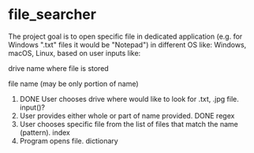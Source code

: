# file_searcher

The project goal is to open specific file in dedicated application 
(e.g. for Windows ".txt" files it would be "Notepad") in different OS like: Windows, macOS, Linux,
based on user inputs like:

drive name where file is stored

file name (may be only portion of name)

1. DONE User chooses drive where would like to look for .txt, .jpg file.
    input()?
2. User provides either whole or part of name provided.
    DONE regex
3. User chooses specific file from the list of files that match the name (pattern).
    index
4. Program opens file.
    dictionary   